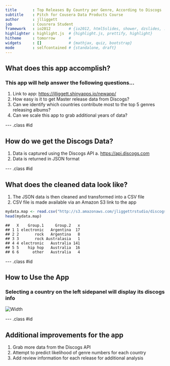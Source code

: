 ```yaml
---
title       : Top Releases By Country per Genre, According to Discogs 
subtitle    : Pitch for Cousera Data Products Course
author      : jlliggett
job         : Cousrera Student
framework   : io2012        # {io2012, html5slides, shower, dzslides, ...}
highlighter : highlight.js  # {highlight.js, prettify, highlight}
hitheme     : tomorrow      # 
widgets     : []            # {mathjax, quiz, bootstrap}
mode        : selfcontained # {standalone, draft}
---
```


## What does this app accomplish?

### This app will help answer the following questions... 
1. Link to app: https://jlliggett.shinyapps.io/newapp/
2. How easy is it to get Master release data from Discogs?
3. Can we identify which countries contribute most to the top 5 genres releasing albums?
4. Can we scale this app to grab additional years of data?

--- .class #id 

## How do we get the Discogs Data?

1. Data is captured using the Discogs API
    a. https://api.discogs.com
2. Data is returned in JSON format

--- .class #id 
## What does the cleaned data look like?
1. The JSON data is then cleaned and transformed into a CSV file
2. CSV file is made available via an Amazon S3 link to the app


```r
mydata.map <- read.csv("http://s3.amazonaws.com/jliggettrstudio/discogs_master_2015_clean.csv")
head(mydata.map)
```

```
##   X    Group.1     Group.2   x
## 1 1 electronic   Argentina  17
## 2 2       rock   Argentina   8
## 3 3       rock Australasia   1
## 4 4 electronic   Australia 141
## 5 5    hip hop   Australia  16
## 6 6      other   Australia   4
```

--- .class #id 
## How to Use the App
### Selecting a country on the left sidepanel will display its discogs info
![Width](assets/img/shiny_app.png)

--- .class #id 
## Additional improvements for the app
1. Grab more data from the Discogs API
2. Attempt to predict likelihood of genre numbers for each country
3. Add review information for each release for additional analysis


